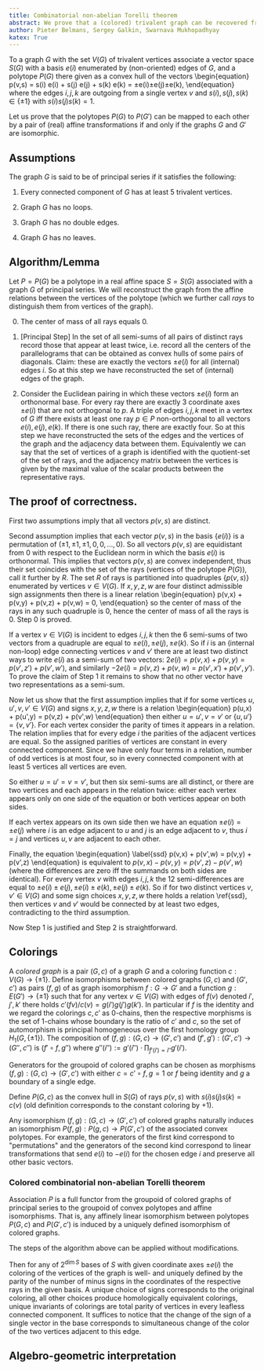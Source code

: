 ```yaml
---
title: Combinatorial non-abelian Torelli theorem
abstract: We prove that a (colored) trivalent graph can be recovered from (the polar dual of) the associated quantum Clebsch-Gordan polytope and that any isomorphism between such polytopes is induced by a unique properly defined isomorphism of underlying colored graphs.
author: Pieter Belmans, Sergey Galkin, Swarnava Mukhopadhyay
katex: True
---
```


To a graph $G$ with the set $V(G)$ of trivalent vertices
associate a vector space $S(G)$ with a basis $e(i)$ enumerated by
(non-oriented) edges of $G$,
and a polytope $P(G)$ there given as a convex hull of
the vectors 
\begin{equation}
p(v,s) = s(i) e(i) + s(j) e(j) + s(k) e(k) = ±e(i)±e(j)±e(k),
\end{equation}
where the edges $i,j,k$ are outgoing from a single vertex $v$
and $s(i),s(j),s(k)\in\{\pm1\}$ with $s(i)s(j)s(k)=1$.

Let us prove that the polytopes $P(G)$ to $P(G')$ can be mapped to each other
by a pair of (real) affine transformations
if and only if the graphs $G$ and $G'$ are isomorphic.

## Assumptions
The graph $G$ is said to be of principal series if it satisfies the following:

1. Every connected component of $G$ has at least $5$ trivalent vertices.

2. Graph $G$ has no loops.

3. Graph $G$ has no double edges.

4. Graph $G$ has no leaves.

## Algorithm/Lemma
Let $P = P(G)$ be a polytope in a real affine space $S = S(G)$
associated with a graph $G$ of principal series.
We will reconstruct the graph from the affine relations between the vertices of the polytope
(which we further call _rays_ to distinguish them from vertices of the graph).

0. The center of mass of all rays equals $0$.

1. [Principal Step] In the set of all semi-sums of all pairs of distinct rays
   record those that appear at least twice,
   i.e. record all the centers of the parallelograms that can be obtained
   as convex hulls of some pairs of diagonals.
   Claim: these are exactly the vectors $±e(i)$ for all (internal) edges $i$.
   So at this step we have reconstructed the set of (internal) edges of the graph.

2. Consider the Euclidean pairing in which these vectors $±e(i)$ form an orthonormal base.
   For every ray there are exactly $3$ coordinate axes $±e(i)$ that
   are not orthogonal to $p$. A triple of edges $i,j,k$ meet in a vertex of $G$ iff
   there exists at least one ray $p\in P$ non-orthogonal to all vectors $e(i),e(j),e(k)$.
   If there is one such ray, there are exactly four.
   So at this step we have reconstructed the sets of the edges and the vertices of the graph
   and the adjacency data between them. Equivalently we can say that the set
   of vertices of a graph is identified with the quotient-set of the set of rays,
   and the adjacency matrix between the vertices is given by the maximal value
   of the scalar products between the representative rays.

## The proof of correctness.

First two assumptions imply that all vectors $p(v,s)$ are distinct.

Second assumption implies that each vector $p(v,s)$ in the basis $\{e(i)\}$
is a permutation of $(±1,±1,±1,0,0,...,0)$.
So all vectors $p(v,s)$ are equidistant from $0$ with respect
to the Euclidean norm in which the basis $e(i)$ is orthonormal.
This implies that vectors $p(v,s)$ are convex independent,
thus their set coincides with the set of the rays (vertices of the polytope $P(G)$),
call it further by $R$.
The set $R$ of rays is partitioned into quadruples
$\{ p(v,s) \}$ enumerated by vertices $v \in V(G)$.
If $x,y,z,w$ are four distinct admissible sign assignments then
there is a linear relation
\begin{equation}
p(v,x) + p(v,y) + p(v,z) + p(v,w) = 0,
\end{equation}
so the center of mass of the rays in any such quadruple is $0$,
hence the center of mass of all the rays is $0$.
Step 0 is proved.

If a vertex $v\in V(G)$ is incident to edges $i,j,k$ then the $6$ semi-sums of two vectors
from a quadruple are equal to $±e(i),±e(j),±e(k)$.
So if $i$ is an (internal non-loop) edge connecting vertices $v$ and $v'$
there are at least two distinct ways to write $e(i)$ as a semi-sum of two vectors:
$2 e(i) = p(v,x) + p(v,y) = p(v',z') + p(v',w')$,
and similarly $-2 e(i) = p(v,z) + p(v,w) = p(v',x') + p(v',y')$.
To prove the claim of Step 1 it remains to show that no other vector
have two representations as a semi-sum.

Now let us show that the first assumption implies that
if for some vertices $u,u',v,v' \in V(G)$ and signs $x,y,z,w$ there is a relation
\begin{equation}
p(u,x) + p(u',y) = p(v,z) + p(v',w)
\end{equation}
then either $u=u', v=v'$ or $\{u,u'\} = \{v,v'\}$.
For each vertex consider the parity of times it appears in a relation.
The relation implies that for every edge $i$ the parities of the adjacent vertices
are equal. So the assigned parities of vertices are constant in every connected component.
Since we have only four terms in a relation, number of odd vertices is at most four,
so in every connected component with at least 5 vertices all vertices are even.

So either $u=u'=v=v'$, but then six semi-sums are all distinct,
or there are two vertices and each appears in the relation twice:
either each vertex appears only on one side of the equation
or both vertices appear on both sides.

If each vertex appears on its own side then we have an equation $±e(i) = ±e(j)$
where $i$ is an edge adjacent to $u$ and $j$ is an edge adjacent to $v$,
thus $i=j$ and vertices $u,v$ are adjacent to each other.

Finally, the equation
\begin{equation} \label{ssd}
p(v,x) + p(v',w) = p(v,y) + p(v',z)
\end{equation}
is equivalent to $p(v,x) - p(v,y) = p(v',z) - p(v',w)$
(where the differences are zero iff the summands on both sides are identical).
For every vertex $v$ with edges $i,j,k$
the $12$ semi-differences are equal to $±e(i)±e(j),±e(i)±e(k),±e(j)±e(k)$.
So if for two distinct vertices $v,v' \in V(G)$
and some sign choices $x,y,z,w$ there holds a relation \ref{ssd},
then vertices $v$ and $v'$ would be connected by at least two edges,
contradicting to the third assumption.

Now Step 1 is justified and Step 2 is straightforward.


## Colorings

A *colored graph* is a pair $(G,c)$ of a graph $G$ and a coloring function
$c : V(G) \to \{\pm1\}$. Define isomorphisms between colored graphs $(G,c)$
and $(G',c')$ as pairs $(f,g)$ of as graph isomorphism $f: G \to G'$
and a function $g : E(G') \to \{\pm1\}$ such that for any
vertex $v\in V(G)$ with edges of $f(v)$ denoted $i',j',k'$ there holds
$c'(fv) / c(v) = g(i') g(j') g(k')$. In particular if $f$ is the identity
and we regard the colorings $c,c'$ as $0$-chains, then the respective morphisms
is the set of $1$-chains whose boundary is the ratio of $c'$ and $c$,
so the set of automorphism is principal homogeneous over the first homology group
$H_1(G,\{\pm1\})$. The composition of $(f,g) : (G,c) \to (G',c')$
and $(f',g') : (G',c') \to (G'',c'')$ is $(f'\circ f, g'')$
where $g''(i'') := g'(i'') \cdot \prod_{f'(i') = i''} g'(i')$.

Generators for the groupoid of colored graphs can be chosen as morphisms
$(f,g) : (G,c) \to (G',c')$ 
with either $c = c' \circ f, g = 1$
or $f$ being identity and $g$ a boundary of a single edge.

Define $P(G,c)$ as the convex hull in $S(G)$ of rays $p(v,s)$ with $s(i) s(j) s(k) = c(v)$
(old definition corresponds to the constant coloring by $+1$).

Any isomorphism $(f,g): (G,c) \to (G',c')$
of colored graphs naturally induces an isomorphism 
$P(f,g) : P(g,c) \to P(G',c')$ of the associated convex polytopes.
For example, the generators of the first kind correspond to "permutations"
and the generators of the second kind correspond to linear transformations
that send $e(i)$ to $-e(i)$ for the chosen edge $i$ and preserve all other basic vectors.

### Colored combinatorial non-abelian Torelli theorem
Association $P$ is a full functor from the groupoid of colored
graphs of principal series to the groupoid of convex polytopes
and affine isomorphisms. That is, any affinely linear isomorphism
between polytopes $P(G,c)$ and $P(G',c')$ is induced by a uniquely defined
isomorphism of colored graphs.


The steps of the algorithm above can be applied without modifications.

Then for any of $2^{\dim S}$ bases of $S$ with given coordinate axes $±e(i)$
the coloring of the vertices of the graph is well- and uniquely defined
by the parity of the number of minus signs in the coordinates of the respective rays
in the given basis.
A unique choice of signs corresponds to the original coloring, all other choices
produce homologically equivalent colorings, unique invariants of colorings
are total parity of vertices in every leafless connected component.
It suffices to notice that the change of the sign
of a single vector in the base corresponds to simultaneous
change of the color of the two vertices adjacent to this edge.


## Algebro-geometric interpretation
